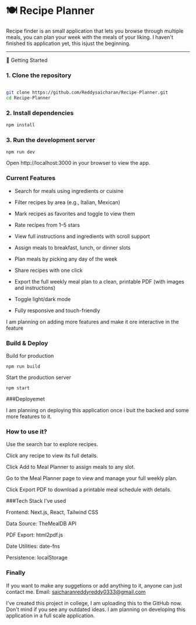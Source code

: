 # 🍽️ Recipe Planner

Recipe finder is an small application that lets you browse through multiple meals, you can plan your week with the meals of your liking. I haven't finished tis application yet, this isjust the beginning.

---

🚀 Getting Started

### 1. Clone the repository

```bash

git clone https://github.com/Reddysaicharan/Recipe-Planner.git
cd Recipe-Planner
```
### 2. Install dependencies
```bash
npm install
```
### 3. Run the development server
```
npm run dev

```
Open http://localhost:3000 in your browser to view the app.

### Current Features  
- Search for meals using ingredients or cuisine

- Filter recipes by area (e.g., Italian, Mexican)

- Mark recipes as favorites and toggle to view them

- Rate recipes from 1–5 stars

- View full instructions and ingredients with scroll support

- Assign meals to breakfast, lunch, or dinner slots

- Plan meals by picking any day of the week

- Share recipes with one click

- Export the full weekly meal plan to a clean, printable PDF (with images and instructions)

- Toggle light/dark mode

- Fully responsive and touch-friendly

I am planning on adding more features and make it ore interactive in the feature

### Build & Deploy

Build for production
```
npm run build
```
Start the production server
```
npm start
```
###Deployemet

I am planning on deploying this application once i buit the backed and some more features to it.

### How to use it?
Use the search bar to explore recipes.

Click any recipe to view its full details.

Click Add to Meal Planner to assign meals to any slot.

Go to the Meal Planner page to view and manage your full weekly plan.

Click Export PDF to download a printable meal schedule with details.

###Tech Stack I've used

Frontend: Next.js, React, Tailwind CSS

Data Source: TheMealDB API

PDF Export: html2pdf.js

Date Utilities: date-fns

Persistence: localStorage


### Finally

If you want to make any suggetions or add anything to it, anyone can just contact me.
Email: saicharanreddyreddy0333@gmail.com

I've created this project in college, I am uploading this to the GitHub now. Don't mind if you see any outdated ideas. I am planning on developing this application in a full scale application.
